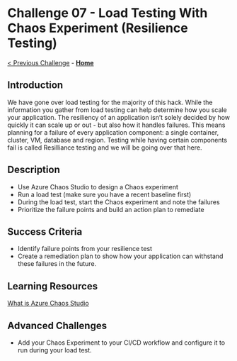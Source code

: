 # Challenge 07 - Load Testing With Chaos Experiment (Resilience Testing)

[< Previous Challenge](./Challenge-06.md) - **[Home](../README.md)**

## Introduction

We have gone over load testing for the majority of this hack.  While the information you gather from load testing can help determine how you scale your application.  The resiliency of an application isn’t solely decided by how quickly it can scale up or out - but also how it handles failures. This means planning for a failure of every application component: a single container, cluster, VM, database and region.  Testing while having certain components fail is called Resilliance testing and we will be going over that here.

## Description

- Use Azure Chaos Studio to design a Chaos experiment
- Run a load test (make sure you have a recent baseline first)
- During the load test, start the Chaos experiment and note the failures
- Prioritize the failure points and build an action plan to remediate

## Success Criteria

- Identify failure points from your resilience test
- Create a remediation plan to show how your application can withstand these failures in the future.

## Learning Resources

[What is Azure Chaos Studio](https://docs.microsoft.com/en-us/azure/chaos-studio/chaos-studio-overview)


## Advanced Challenges

- Add your Chaos Experiment to your CI/CD workflow and configure it to run during your load test.